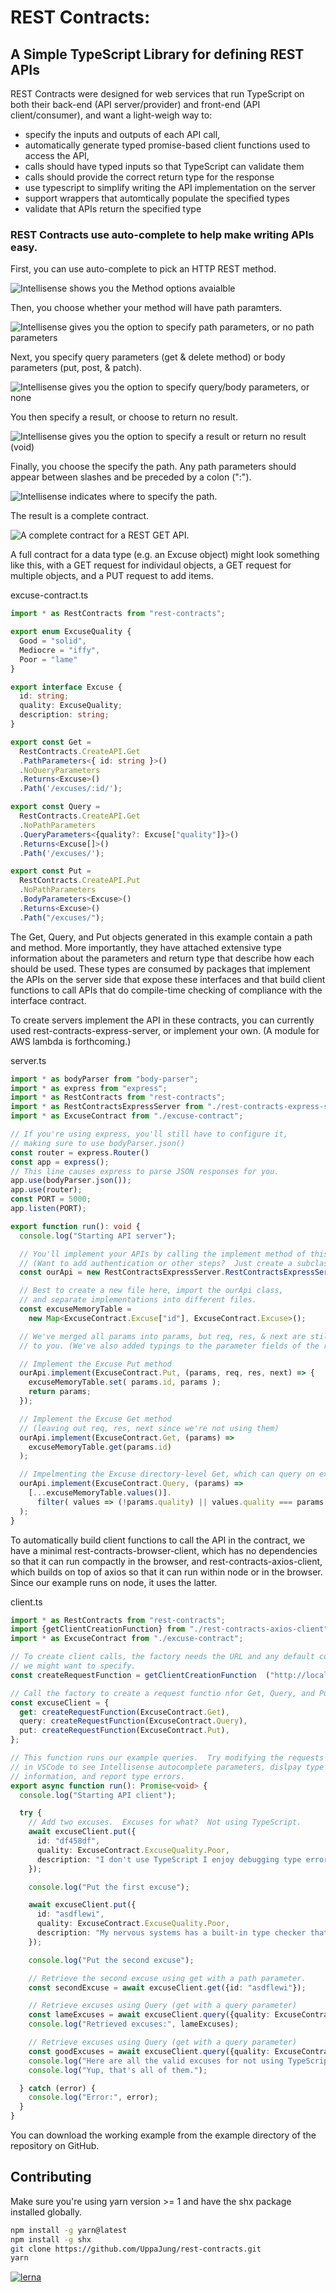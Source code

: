 # REST Contracts:
## A Simple TypeScript Library for defining REST APIs

REST Contracts were designed for web services that run TypeScript on both their back-end (API server/provider) and front-end (API client/consumer), and want a light-weigh way to:
 * specify the inputs and outputs of each API call,
 * automatically generate typed promise-based client functions used to access the API,
  * calls should have typed inputs so that TypeScript can validate them
  * calls should provide the correct return type for the response
 * use typescript to simplify writing the API implementation on the server
  * support wrappers that automtically populate the specified types
  * validate that APIs return the specified type

### REST Contracts use auto-complete to help make writing APIs easy.

First, you can use auto-complete to pick an HTTP REST method.

![Intellisense shows you the Method options avaialble](images/method-choice.png?raw=true)

Then, you choose whether your method will have path paramters.

![Intellisense gives you the option to specify path parameters, or no path parameters](images/get-path-parameters.png?raw=true)

Next, you specify query parameters (get & delete method) or body parameters (put, post, & patch).

![Intellisense gives you the option to specify query/body parameters, or none](images/get-query-parameters.png?raw=true)

You then specify a result, or choose to return no result.

![Intellisense gives you the option to specify a result or return no result (void)](images/get-returns.png?raw=true)

Finally, you choose the specify the path.  Any path parameters should appear between slashes and be preceded by a colon (":").

![Intellisense indicates where to specify the path.](images/get-path.png?raw=true)

The result is a complete contract.

![A complete contract for a REST GET API.](images/get-complete.png?raw=true)

A full contract for a data type (e.g. an Excuse object) might look something like this, with a GET request for individaul objects, a GET request for multiple objects, and a PUT request to add items.

excuse-contract.ts
```ts
import * as RestContracts from "rest-contracts";

export enum ExcuseQuality {
  Good = "solid",
  Mediocre = "iffy",
  Poor = "lame"
}

export interface Excuse {
  id: string;
  quality: ExcuseQuality;
  description: string;
}

export const Get =
  RestContracts.CreateAPI.Get
  .PathParameters<{ id: string }>()
  .NoQueryParameters
  .Returns<Excuse>()
  .Path('/excuses/:id/');

export const Query =
  RestContracts.CreateAPI.Get
  .NoPathParameters
  .QueryParameters<{quality?: Excuse["quality"]}>()
  .Returns<Excuse[]>()
  .Path('/excuses/');

export const Put =
  RestContracts.CreateAPI.Put
  .NoPathParameters
  .BodyParameters<Excuse>()
  .Returns<Excuse>()
  .Path("/excuses/");
```

The Get, Query, and Put objects generated in this example contain a path and method.  More importantly, they have attached extensive type information about the parameters and return type that describe how each should be used.  These types are consumed by packages that implement the APIs on the server side that expose these interfaces and that build client functions to call APIs that do compile-time checking of compliance with the interface contract.

To create servers implement the API in these contracts, you can currently used rest-contracts-express-server, or implement your own.  (A module for AWS lambda is forthcoming.)

server.ts
```ts
import * as bodyParser from "body-parser";
import * as express from "express";
import * as RestContracts from "rest-contracts";
import * as RestContractsExpressServer from "./rest-contracts-express-server";
import * as ExcuseContract from "./excuse-contract";

// If you're using express, you'll still have to configure it,
// making sure to use bodyParser.json()
const router = express.Router()
const app = express();
// This line causes express to parse JSON responses for you.
app.use(bodyParser.json());
app.use(router);
const PORT = 5000;
app.listen(PORT);

export function run(): void {
  console.log("Starting API server");

  // You'll implement your APIs by calling the implement method of this class.
  // (Want to add authentication or other steps?  Just create a subclass!)
  const ourApi = new RestContractsExpressServer.RestContractsExpressServer(router);

  // Best to create a new file here, import the ourApi class,
  // and separate implementations into different files.
  const excuseMemoryTable =
    new Map<ExcuseContract.Excuse["id"], ExcuseContract.Excuse>();

  // We've merged all params into params, but req, res, & next are still available
  // to you. (We've also added typings to the parameter fields of the req object!)

  // Implement the Excuse Put method
  ourApi.implement(ExcuseContract.Put, (params, req, res, next) => {
    excuseMemoryTable.set( params.id, params );
    return params;
  });

  // Implement the Excuse Get method
  // (leaving out req, res, next since we're not using them)
  ourApi.implement(ExcuseContract.Get, (params) =>
    excuseMemoryTable.get(params.id)
  );

  // Impelmenting the Excuse directory-level Get, which can query on excuse quality
  ourApi.implement(ExcuseContract.Query, (params) =>
    [...excuseMemoryTable.values()].
      filter( values => (!params.quality) || values.quality === params.quality )
  );
}
```

To automatically build client functions to call the API in the contract, we have a minimal rest-contracts-browser-client, which has no dependencies so that it can run compactly in the browser, and rest-contracts-axios-client, which builds on top of axios so that it can run within node or in the browser.  Since our example runs on node, it uses the latter.

client.ts
```ts
import * as RestContracts from "rest-contracts";
import {getClientCreationFunction} from "./rest-contracts-axios-client";
import * as ExcuseContract from "./excuse-contract";

// To create client calls, the factory needs the URL and any default configuration settings
// we might want to specify.
const createRequestFunction = getClientCreationFunction  ("http://localhost:5000/", {timeout: 5000});

// Call the factory to create a request functio nfor Get, Query, and Put
const excuseClient = {
  get: createRequestFunction(ExcuseContract.Get),
  query: createRequestFunction(ExcuseContract.Query),
  put: createRequestFunction(ExcuseContract.Put),
};

// This function runs our example queries.  Try modifying the requests
// in VSCode to see Intellisense autocomplete parameters, dislpay type
// information, and report type errors.
export async function run(): Promise<void> {
  console.log("Starting API client");

  try {
    // Add two excuses.  Excuses for what?  Not using TypeScript.
    await excuseClient.put({
      id: "df458df",
      quality: ExcuseContract.ExcuseQuality.Poor,
      description: "I don't use TypeScript I enjoy debugging type errors in production software.",
    });

    console.log("Put the first excuse");

    await excuseClient.put({
      id: "asdflewi",
      quality: ExcuseContract.ExcuseQuality.Poor,
      description: "My nervous systems has a built-in type checker that catches errors before they become keystrokes.",
    });

    console.log("Put the second excuse");

    // Retrieve the second excuse using get with a path parameter.
    const secondExcuse = await excuseClient.get({id: "asdflewi"});

    // Retrieve excuses using Query (get with a query parameter)
    const lameExcuses = await excuseClient.query({quality: ExcuseContract.ExcuseQuality.Poor});
    console.log("Retrieved excuses:", lameExcuses);

    // Retrieve excuses using Query (get with a query parameter)
    const goodExcuses = await excuseClient.query({quality: ExcuseContract.ExcuseQuality.Good});
    console.log("Here are all the valid excuses for not using TypeScript:", goodExcuses);
    console.log("Yup, that's all of them.");

  } catch (error) {
    console.log("Error:", error);
  }
}
```

You can download the working example from the example directory of the repository on GitHub.

## Contributing

Make sure you're using yarn version >= 1 and have the shx package installed globally.

```bash
npm install -g yarn@latest
npm install -g shx
git clone https://github.com/UppaJung/rest-contracts.git
yarn
```


[![lerna](https://img.shields.io/badge/maintained%20with-lerna-cc00ff.svg)](https://lernajs.io/)
